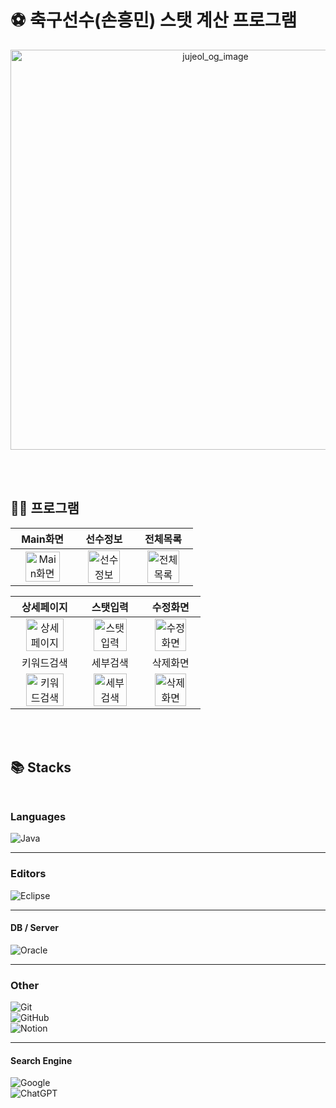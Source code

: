 

# ⚽ 축구선수(손흥민) 스탯 계산 프로그램

<p align="center">
  <img width="640" alt="jujeol_og_image" src="https://user-images.githubusercontent.com/126144148/254510544-81d17cf4-255e-48a0-a1ba-98e88ec63aeb.jpg">
</p>

</br>
</br>

## 👨‍💻 프로그램

|                         Main화면                           |                         선수정보                         |                         전체목록                         |
| :----------------------------------------------------------: | :----------------------------------------------------------: | :----------------------------------------------------------: |
| <img src="https://user-images.githubusercontent.com/126144148/254513218-36c5c8d5-17c5-4043-92fc-48e1632b001e.png" alt="Main화면" width=80%> | <img src="https://user-images.githubusercontent.com/126144148/254513227-fac6f9c9-91b3-474c-bb18-f2acc166b1cb.png" alt="선수정보" width=80%> | <img src="https://user-images.githubusercontent.com/126144148/254513224-f4d49128-9de0-4d53-aa2e-2a69eb319b8b.png" alt="전체목록" width=80%> |

|                         상세페이지                         |                         스탯입력                         |                         수정화면                         |
| :----------------------------------------------------------: | :----------------------------------------------------------: | :----------------------------------------------------------: |
| <img src="https://user-images.githubusercontent.com/126144148/254513206-9c1d182e-3391-4d99-a154-b68b70331aa6.png" alt="상세페이지" width=80%> | <img src="https://user-images.githubusercontent.com/126144148/254513193-eed8aced-cc0e-4e48-87ee-83833779384e.png" alt="스탯입력" width=80%> | <img src="https://user-images.githubusercontent.com/126144148/254513216-163e7066-ed7e-47a2-b4f5-4c0712d7af3e.png" alt="수정화면" width=80%> |
|                         키워드검색                          |                         세부검색                         |                         삭제화면                          |
| <img src="https://user-images.githubusercontent.com/126144148/254513213-3fda80d4-8140-4349-8fb0-3f4c9db8f701.png" alt="키워드검색" width=80%> | <img src="https://user-images.githubusercontent.com/126144148/254513210-b92d40e3-33ab-4dd6-9f1a-58f21bfdde0a.png" alt="세부 검색" width=80%> | <img src="https://user-images.githubusercontent.com/126144148/254513202-1bf7aee4-90c4-4008-9cfc-3c729da97003.png" alt="삭제화면" width=80%> |

</br>
</br>


## 📚 Stacks </br></br>

### Languages

   ![Java](https://img.shields.io/badge/java-%23ED8B00.svg?style=for-the-badge&logo=openjdk&logoColor=white) </br>
   
---

### Editors
   ![Eclipse](https://img.shields.io/badge/Eclipse-FE7A16.svg?style=for-the-badge&logo=Eclipse&logoColor=white) </br>

---

#### DB / Server
   ![Oracle](https://img.shields.io/badge/Oracle-F80000?style=for-the-badge&logo=oracle&logoColor=white) </br>

---

### Other    
   ![Git](https://img.shields.io/badge/git-%23F05033.svg?style=for-the-badge&logo=git&logoColor=white) </br>
   ![GitHub](https://img.shields.io/badge/github-%23121011.svg?style=for-the-badge&logo=github&logoColor=white) </br>
   ![Notion](https://img.shields.io/badge/Notion-%23000000.svg?style=for-the-badge&logo=notion&logoColor=white) </br>

---

#### Search Engine

  ![Google](https://img.shields.io/badge/google-4285F4?style=for-the-badge&logo=google&logoColor=white) </br>
  ![ChatGPT](https://img.shields.io/badge/chatGPT-74aa9c?style=for-the-badge&logo=openai&logoColor=white) </br>

</br>
</br>
